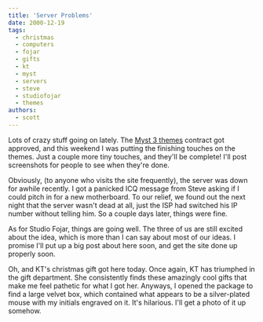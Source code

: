 ```yaml
---
title: 'Server Problems'
date: 2000-12-19
tags:
  - christmas
  - computers
  - fojar
  - gifts
  - kt
  - myst
  - servers
  - steve
  - studiofojar
  - themes
authors:
  - scott
---
```


Lots of crazy stuff going on lately. The [Myst 3 themes](/downloads/myst3/) contract got approved, and this weekend I was putting the finishing touches on the themes. Just a couple more tiny touches, and they'll be complete! I'll post screenshots for people to see when they're done.

Obviously, (to anyone who visits the site frequently), the server was down for awhile recently. I got a panicked ICQ message from Steve asking if I could pitch in for a new motherboard. To our relief, we found out the next night that the server wasn't dead at all, just the ISP had switched his IP number without telling him. So a couple days later, things were fine.

As for Studio Fojar, things are going well. The three of us are still excited about the idea, which is more than I can say about most of our ideas. I promise I'll put up a big post about here soon, and get the site done up properly soon.

Oh, and KT's christmas gift got here today. Once again, KT has triumphed in the gift department. She consistently finds these amazingly cool gifts that make me feel pathetic for what I got her. Anyways, I opened the package to find a large velvet box, which contained what appears to be a silver-plated mouse with my initials engraved on it. It's hilarious. I'll get a photo of it up somehow.

